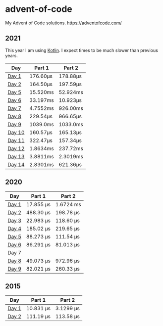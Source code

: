 # advent-of-code
My Advent of Code solutions. https://adventofcode.com/

## 2021

This year I am using [Kotlin](https://kotlinlang.org/). I expect times to be much slower than previous years.

| Day                                                         | Part 1   | Part 2   |
| ----------------------------------------------------------- | -------- | -------- |
| [Day 1](2021/src/main/kotlin/com/trikzon/aoc2021/Day1.kt)   | 176.60µs | 178.88µs |
| [Day 2](2021/src/main/kotlin/com/trikzon/aoc2021/Day2.kt)   | 164.50µs | 197.59µs |
| [Day 5](2021/src/main/kotlin/com/trikzon/aoc2021/Day5.kt)   | 15.520ms | 52.924ms |
| [Day 6](2021/src/main/kotlin/com/trikzon/aoc2021/Day6.kt)   | 33.197ms | 10.923µs |
| [Day 7](2021/src/main/kotlin/com/trikzon/aoc2021/Day7.kt)   | 4.7552ms | 926.00ms |
| [Day 8](2021/src/main/kotlin/com/trikzon/aoc2021/Day8.kt)   | 229.54µs | 966.65µs |
| [Day 9](2021/src/main/kotlin/com/trikzon/aoc2021/Day9.kt)   | 1039.0ms | 1033.0ms |
| [Day 10](2021/src/main/kotlin/com/trikzon/aoc2021/Day10.kt) | 160.57µs | 165.13µs |
| [Day 11](2021/src/main/kotlin/com/trikzon/aoc2021/Day11.kt) | 322.47µs | 157.34µs |
| [Day 12](2021/src/main/kotlin/com/trikzon/aoc2021/Day12.kt) | 1.8634ms | 237.72ms |
| [Day 13](2021/src/main/kotlin/com/trikzon/aoc2021/Day13.kt) | 3.8811ms | 2.3019ms |
| [Day 14](2021/src/main/kotlin/com/trikzon/aoc2021/Day14.kt) | 2.8301ms | 621.36µs |

## 2020

| Day                       | Part 1    | Part 2    |
| ------------------------- | --------- | --------- |
| [Day 1](2020/src/day1.rs) | 17.855 µs | 1.6724 ms |
| [Day 2](2020/src/day2.rs) | 488.30 µs | 198.78 µs |
| [Day 3](2020/src/day3.rs) | 22.983 µs | 118.60 µs |
| [Day 4](2020/src/day4.rs) | 185.02 µs | 219.65 µs |
| [Day 5](2020/src/day5.rs) | 88.273 µs | 111.54 µs |
| [Day 6](2020/src/day6.rs) | 86.291 µs | 81.013 µs |
| Day 7                     |           |           |
| [Day 8](2020/src/day8.rs) | 49.073 µs | 972.96 µs |
| [Day 9](2020/src/day9.rs) | 82.021 µs | 260.33 µs |

## 2015

| Day                       | Part 1    | Part 2    |
| ------------------------- | --------- | --------- |
| [Day 1](2015/src/day1.rs) | 10.831 µs | 3.1299 µs |
| [Day 2](2015/src/day2.rs) | 111.19 µs | 113.58 µs |

